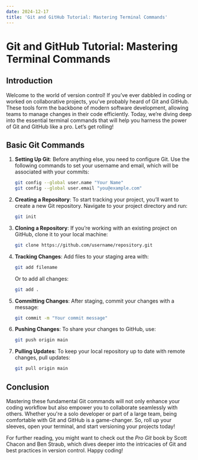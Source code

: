 ```yaml
---
date: 2024-12-17
title: 'Git and GitHub Tutorial: Mastering Terminal Commands'
---
```


# Git and GitHub Tutorial: Mastering Terminal Commands

## Introduction

Welcome to the world of version control! If you’ve ever dabbled in coding or worked on collaborative projects, you’ve probably heard of Git and GitHub. These tools form the backbone of modern software development, allowing teams to manage changes in their code efficiently. Today, we’re diving deep into the essential terminal commands that will help you harness the power of Git and GitHub like a pro. Let’s get rolling!

<!-- more -->
## Basic Git Commands

1. **Setting Up Git**: Before anything else, you need to configure Git. Use the following commands to set your username and email, which will be associated with your commits:
   ```bash
   git config --global user.name "Your Name"
   git config --global user.email "you@example.com"
   ```

2. **Creating a Repository**: To start tracking your project, you’ll want to create a new Git repository. Navigate to your project directory and run:
   ```bash
   git init
   ```

3. **Cloning a Repository**: If you’re working with an existing project on GitHub, clone it to your local machine:
   ```bash
   git clone https://github.com/username/repository.git
   ```

4. **Tracking Changes**: Add files to your staging area with:
   ```bash
   git add filename
   ```
   Or to add all changes:
   ```bash
   git add .
   ```

5. **Committing Changes**: After staging, commit your changes with a message:
   ```bash
   git commit -m "Your commit message"
   ```

6. **Pushing Changes**: To share your changes to GitHub, use:
   ```bash
   git push origin main
   ```

7. **Pulling Updates**: To keep your local repository up to date with remote changes, pull updates:
   ```bash
   git pull origin main
   ```

## Conclusion

Mastering these fundamental Git commands will not only enhance your coding workflow but also empower you to collaborate seamlessly with others. Whether you're a solo developer or part of a large team, being comfortable with Git and GitHub is a game-changer. So, roll up your sleeves, open your terminal, and start versioning your projects today! 

For further reading, you might want to check out the *Pro Git* book by Scott Chacon and Ben Straub, which dives deeper into the intricacies of Git and best practices in version control. Happy coding!